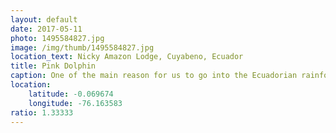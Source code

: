 ```yaml
---
layout: default
date: 2017-05-11
photo: 1495584827.jpg
image: /img/thumb/1495584827.jpg
location_text: Nicky Amazon Lodge, Cuyabeno, Ecuador
title: Pink Dolphin
caption: One of the main reason for us to go into the Ecuadorian rainforest are the pink dolphins. They look like normal dolphins but live in sweet waters. Those protected animals do not have any predators, not even the caimans! Sadly they do not jump out of the water :( Photo by Kerstin Kaifel
location:
    latitude: -0.069674
    longitude: -76.163583
ratio: 1.33333
---
```

